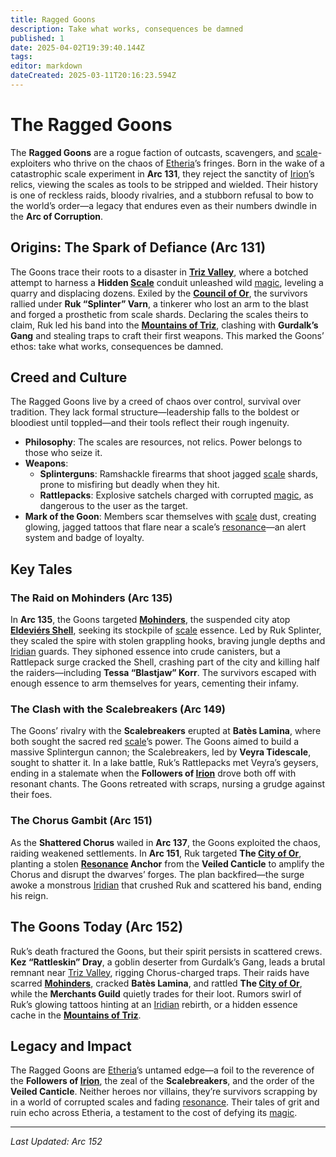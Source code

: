 ```yaml
---
title: Ragged Goons
description: Take what works, consequences be damned
published: 1
date: 2025-04-02T19:39:40.144Z
tags: 
editor: markdown
dateCreated: 2025-03-11T20:16:23.594Z
---
```


# The Ragged Goons

The **Ragged Goons** are a rogue faction of outcasts, scavengers, and [scale](/location/scale.md)-exploiters who thrive on the chaos of [Etheria](/etheria.md)’s fringes. Born in the wake of a catastrophic scale experiment in **Arc 131**, they reject the sanctity of [Irion](/being/deity/irion.md)’s relics, viewing the scales as tools to be stripped and wielded. Their history is one of reckless raids, bloody rivalries, and a stubborn refusal to bow to the world’s order—a legacy that endures even as their numbers dwindle in the **Arc of Corruption**.

## Origins: The Spark of Defiance (Arc 131)

The Goons trace their roots to a disaster in **[Triz Valley](/location/settlement/city/triz-valley.md)**, where a botched attempt to harness a **Hidden [Scale](/location/scale.md)** conduit unleashed wild [magic](/structure/mechanic/magic.md), leveling a quarry and displacing dozens. Exiled by the **[Council of Or](/location/settlement/city/or/council-of-or.md)**, the survivors rallied under **Ruk “Splinter” Varn**, a tinkerer who lost an arm to the blast and forged a prosthetic from scale shards. Declaring the scales theirs to claim, Ruk led his band into the **[Mountains of Triz](/location/landmark/mountains-of-triz.md)**, clashing with **Gurdalk’s Gang** and stealing traps to craft their first weapons. This marked the Goons’ ethos: take what works, consequences be damned.

## Creed and Culture

The Ragged Goons live by a creed of chaos over control, survival over tradition. They lack formal structure—leadership falls to the boldest or bloodiest until toppled—and their tools reflect their rough ingenuity.

- **Philosophy**: The scales are resources, not relics. Power belongs to those who seize it.
- **Weapons**: 
  - **Splinterguns**: Ramshackle firearms that shoot jagged [scale](/location/scale.md) shards, prone to misfiring but deadly when they hit.
  - **Rattlepacks**: Explosive satchels charged with corrupted [magic](/structure/mechanic/magic.md), as dangerous to the user as the target.
- **Mark of the Goon**: Members scar themselves with [scale](/location/scale.md) dust, creating glowing, jagged tattoos that flare near a scale’s [resonance](/structure/mechanic/resonance.md)—an alert system and badge of loyalty.

## Key Tales

### The Raid on Mohinders (Arc 135)

In **Arc 135**, the Goons targeted **[Mohinders](/location/settlement/city/mohinders.md)**, the suspended city atop **[Eldeviérs Shell](/location/scale/eldeviérs-shell.md)**, seeking its stockpile of [scale](/location/scale.md) essence. Led by Ruk Splinter, they scaled the spire with stolen grappling hooks, braving jungle depths and [Iridian](/being/species/iridian.md) guards. They siphoned essence into crude canisters, but a Rattlepack surge cracked the Shell, crashing part of the city and killing half the raiders—including **Tessa “Blastjaw” Korr**. The survivors escaped with enough essence to arm themselves for years, cementing their infamy.

### The Clash with the Scalebreakers (Arc 149)

The Goons’ rivalry with the **Scalebreakers** erupted at **Batès Lamina**, where both sought the sacred red [scale](/location/scale.md)’s power. The Goons aimed to build a massive Splintergun cannon; the Scalebreakers, led by **Veyra Tidescale**, sought to shatter it. In a lake battle, Ruk’s Rattlepacks met Veyra’s geysers, ending in a stalemate when the **Followers of [Irion](/being/deity/irion.md)** drove both off with resonant chants. The Goons retreated with scraps, nursing a grudge against their foes.

### The Chorus Gambit (Arc 151)

As the **Shattered Chorus** wailed in **Arc 137**, the Goons exploited the chaos, raiding weakened settlements. In **Arc 151**, Ruk targeted **The [City of Or](/location/settlement/city/city-of-or.md)**, planting a stolen **[Resonance](/structure/mechanic/resonance.md) Anchor** from the **Veiled Canticle** to amplify the Chorus and disrupt the dwarves’ forges. The plan backfired—the surge awoke a monstrous [Iridian](/being/species/iridian.md) that crushed Ruk and scattered his band, ending his reign.

## The Goons Today (Arc 152)

Ruk’s death fractured the Goons, but their spirit persists in scattered crews. **Kez “Rattleskin” Dray**, a goblin deserter from Gurdalk’s Gang, leads a brutal remnant near [Triz Valley](/location/settlement/city/triz-valley.md), rigging Chorus-charged traps. Their raids have scarred **[Mohinders](/location/settlement/city/mohinders.md)**, cracked **Batès Lamina**, and rattled **The [City of Or](/location/settlement/city/city-of-or.md)**, while the **Merchants Guild** quietly trades for their loot. Rumors swirl of Ruk’s glowing tattoos hinting at an [Iridian](/being/species/iridian.md) rebirth, or a hidden essence cache in the **[Mountains of Triz](/location/landmark/mountains-of-triz.md)**.

## Legacy and Impact

The Ragged Goons are [Etheria](/etheria.md)’s untamed edge—a foil to the reverence of the **Followers of [Irion](/being/deity/irion.md)**, the zeal of the **Scalebreakers**, and the order of the **Veiled Canticle**. Neither heroes nor villains, they’re survivors scrapping by in a world of corrupted scales and fading [resonance](/structure/mechanic/resonance.md). Their tales of grit and ruin echo across Etheria, a testament to the cost of defying its [magic](/structure/mechanic/magic.md).

---

*Last Updated: Arc 152*
